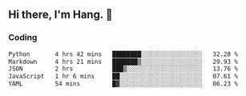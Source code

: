 ## Hi there, I'm Hang. 👋

### Coding

<!--START_SECTION:waka-->

```txt
Python       4 hrs 42 mins   ████████░░░░░░░░░░░░░░░░░   32.28 %
Markdown     4 hrs 21 mins   ███████▒░░░░░░░░░░░░░░░░░   29.93 %
JSON         2 hrs           ███▒░░░░░░░░░░░░░░░░░░░░░   13.76 %
JavaScript   1 hr 6 mins     ██░░░░░░░░░░░░░░░░░░░░░░░   07.61 %
YAML         54 mins         █▓░░░░░░░░░░░░░░░░░░░░░░░   06.23 %
```

<!--END_SECTION:waka-->
